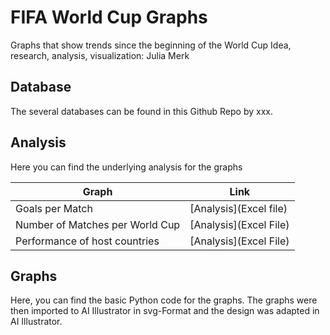 # FIFA World Cup Graphs
Graphs that show trends since the beginning of the World Cup
Idea, research, analysis, visualization: Julia Merk

## Database

The several databases can be found in this Github Repo by xxx. 

## Analysis

Here you can find the underlying analysis for the graphs

| **Graph** | **Link** |
| --- | --- |
| Goals per Match|  [Analysis](Excel file) |
| Number of Matches per World Cup | [Analysis](Excel File) |
| Performance of host countries | [Analysis](Excel File) |

## Graphs

Here, you can find the basic Python code for the graphs. The graphs were then imported to AI Illustrator in svg-Format and the design was adapted in AI Illustrator. 
